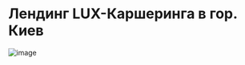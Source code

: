 # Лендинг LUX-Каршеринга в гор. Киев
![image](https://user-images.githubusercontent.com/82746832/170306178-be3e9ec0-ece8-4a4a-8394-1d2ecfa2bc07.png)
